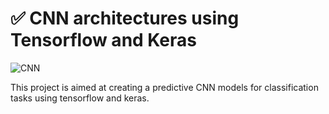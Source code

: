 # ✅️ CNN architectures using Tensorflow and Keras
![CNN](https://images.prismic.io/encord/52bcd8ad-b25a-4225-ba5d-6b3f6a97e424_CNN+timeline.png?auto=compress,format)

This project is aimed at creating a predictive CNN models for classification tasks using tensorflow and keras.

